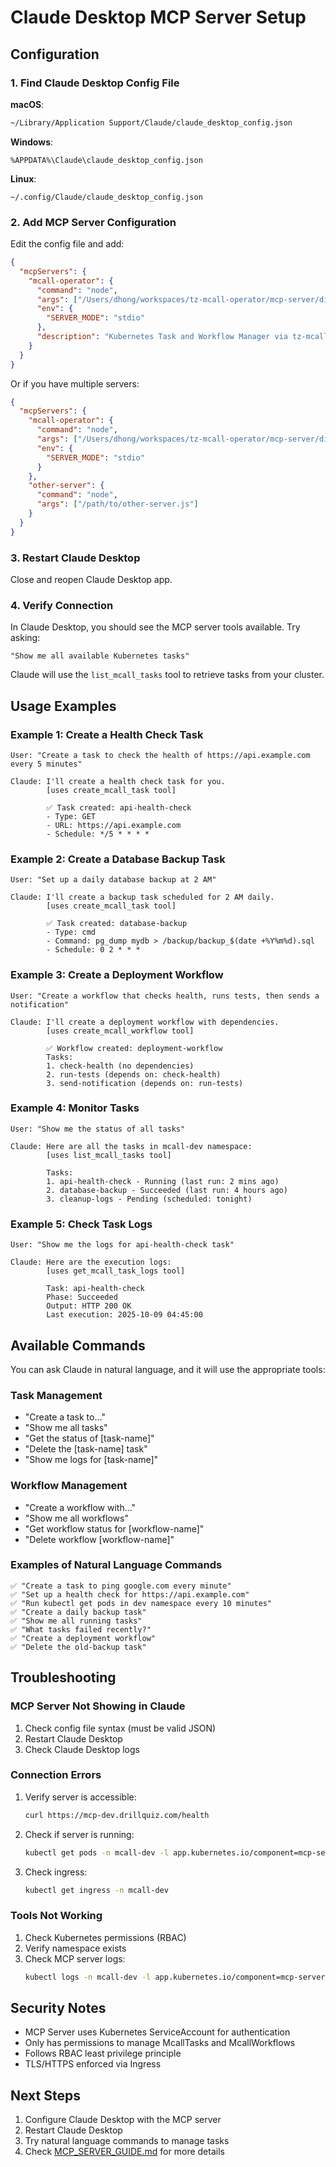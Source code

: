 # Claude Desktop MCP Server Setup

## Configuration

### 1. Find Claude Desktop Config File

**macOS**:
```bash
~/Library/Application Support/Claude/claude_desktop_config.json
```

**Windows**:
```
%APPDATA%\Claude\claude_desktop_config.json
```

**Linux**:
```
~/.config/Claude/claude_desktop_config.json
```

### 2. Add MCP Server Configuration

Edit the config file and add:

```json
{
  "mcpServers": {
    "mcall-operator": {
      "command": "node",
      "args": ["/Users/dhong/workspaces/tz-mcall-operator/mcp-server/dist/index.js"],
      "env": {
        "SERVER_MODE": "stdio"
      },
      "description": "Kubernetes Task and Workflow Manager via tz-mcall-operator"
    }
  }
}
```

Or if you have multiple servers:

```json
{
  "mcpServers": {
    "mcall-operator": {
      "command": "node",
      "args": ["/Users/dhong/workspaces/tz-mcall-operator/mcp-server/dist/index.js"],
      "env": {
        "SERVER_MODE": "stdio"
      }
    },
    "other-server": {
      "command": "node",
      "args": ["/path/to/other-server.js"]
    }
  }
}
```

### 3. Restart Claude Desktop

Close and reopen Claude Desktop app.

### 4. Verify Connection

In Claude Desktop, you should see the MCP server tools available. Try asking:

```
"Show me all available Kubernetes tasks"
```

Claude will use the `list_mcall_tasks` tool to retrieve tasks from your cluster.

## Usage Examples

### Example 1: Create a Health Check Task

```
User: "Create a task to check the health of https://api.example.com every 5 minutes"

Claude: I'll create a health check task for you.
        [uses create_mcall_task tool]
        
        ✅ Task created: api-health-check
        - Type: GET
        - URL: https://api.example.com
        - Schedule: */5 * * * *
```

### Example 2: Create a Database Backup Task

```
User: "Set up a daily database backup at 2 AM"

Claude: I'll create a backup task scheduled for 2 AM daily.
        [uses create_mcall_task tool]
        
        ✅ Task created: database-backup
        - Type: cmd
        - Command: pg_dump mydb > /backup/backup_$(date +%Y%m%d).sql
        - Schedule: 0 2 * * *
```

### Example 3: Create a Deployment Workflow

```
User: "Create a workflow that checks health, runs tests, then sends a notification"

Claude: I'll create a deployment workflow with dependencies.
        [uses create_mcall_workflow tool]
        
        ✅ Workflow created: deployment-workflow
        Tasks:
        1. check-health (no dependencies)
        2. run-tests (depends on: check-health)
        3. send-notification (depends on: run-tests)
```

### Example 4: Monitor Tasks

```
User: "Show me the status of all tasks"

Claude: Here are all the tasks in mcall-dev namespace:
        [uses list_mcall_tasks tool]
        
        Tasks:
        1. api-health-check - Running (last run: 2 mins ago)
        2. database-backup - Succeeded (last run: 4 hours ago)
        3. cleanup-logs - Pending (scheduled: tonight)
```

### Example 5: Check Task Logs

```
User: "Show me the logs for api-health-check task"

Claude: Here are the execution logs:
        [uses get_mcall_task_logs tool]
        
        Task: api-health-check
        Phase: Succeeded
        Output: HTTP 200 OK
        Last execution: 2025-10-09 04:45:00
```

## Available Commands

You can ask Claude in natural language, and it will use the appropriate tools:

### Task Management
- "Create a task to..."
- "Show me all tasks"
- "Get the status of [task-name]"
- "Delete the [task-name] task"
- "Show me logs for [task-name]"

### Workflow Management
- "Create a workflow with..."
- "Show me all workflows"
- "Get workflow status for [workflow-name]"
- "Delete workflow [workflow-name]"

### Examples of Natural Language Commands

```
✅ "Create a task to ping google.com every minute"
✅ "Set up a health check for https://api.example.com"
✅ "Run kubectl get pods in dev namespace every 10 minutes"
✅ "Create a daily backup task"
✅ "Show me all running tasks"
✅ "What tasks failed recently?"
✅ "Create a deployment workflow"
✅ "Delete the old-backup task"
```

## Troubleshooting

### MCP Server Not Showing in Claude

1. Check config file syntax (must be valid JSON)
2. Restart Claude Desktop
3. Check Claude Desktop logs

### Connection Errors

1. Verify server is accessible:
   ```bash
   curl https://mcp-dev.drillquiz.com/health
   ```

2. Check if server is running:
   ```bash
   kubectl get pods -n mcall-dev -l app.kubernetes.io/component=mcp-server
   ```

3. Check ingress:
   ```bash
   kubectl get ingress -n mcall-dev
   ```

### Tools Not Working

1. Check Kubernetes permissions (RBAC)
2. Verify namespace exists
3. Check MCP server logs:
   ```bash
   kubectl logs -n mcall-dev -l app.kubernetes.io/component=mcp-server -f
   ```

## Security Notes

- MCP Server uses Kubernetes ServiceAccount for authentication
- Only has permissions to manage McallTasks and McallWorkflows
- Follows RBAC least privilege principle
- TLS/HTTPS enforced via Ingress

## Next Steps

1. Configure Claude Desktop with the MCP server
2. Restart Claude Desktop
3. Try natural language commands to manage tasks
4. Check [MCP_SERVER_GUIDE.md](../MCP_SERVER_GUIDE.md) for more details

